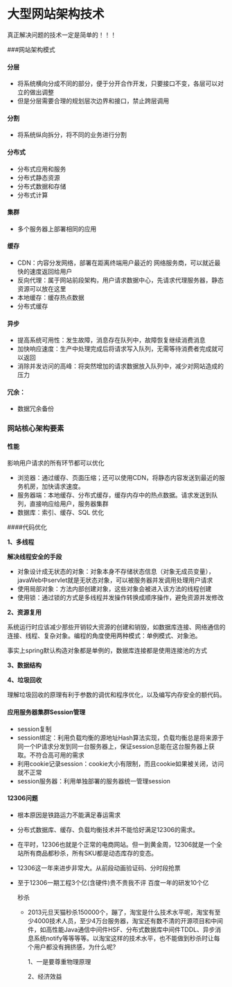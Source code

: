 # 大型网站架构技术

真正解决问题的技术一定是简单的！！！



###网站架构模式

#### 分层

* 将系统横向分成不同的部分，便于分开合作开发，只要接口不变，各层可以对立的做出调整
* 但是分层需要合理的规划层次边界和接口，禁止跨层调用

#### 分割

* 将系统纵向拆分，将不同的业务进行分割

#### 分布式

* 分布式应用和服务
* 分布式静态资源
* 分布式数据和存储
* 分布式计算

#### 集群

* 多个服务器上部署相同的应用

#### 缓存

* CDN：内容分发网络，部署在距离终端用户最近的	网络服务商，可以就近最快的速度返回给用户
* 反向代理：属于网站前段架构，用户请求数据中心，先请求代理服务器，静态资源可以放在这里
* 本地缓存：缓存热点数据
* 分布式缓存

#### 异步

* 提高系统可用性：发生故障，消息存在队列中，故障恢复继续消费消息
* 加快响应速度：生产中处理完成后将请求写入队列，无需等待消费者完成就可以返回
* 消除并发访问的高峰：将突然增加的请求数据放入队列中，减少对网站造成的压力

#### 冗余：

* 数据冗余备份





### 网站核心架构要素

#### 性能

影响用户请求的所有环节都可以优化

* 浏览器：通过缓存、页面压缩；还可以使用CDN，将静态内容发送到最近的服务机房，加快请求速度。
* 服务器端：本地缓存、分布式缓存，缓存内存中的热点数据。请求发送到队列，直接响应给用户，服务器集群
* 数据库：索引、缓存、SQL 优化



####代码优化

**1、多线程**

**解决线程安全的手段**

* 对象设计成无状态的对象：对象本身不存储状态信息（对象无成员变量），javaWeb中servlet就是无状态对象，可以被服务器并发调用处理用户请求
* 使用局部对象：方法内部创建对象，这些对象会被进入该方法的线程创建
* 使用锁：通过锁的方式是多线程并发操作转换成顺序操作，避免资源并发修改



**2、资源复用**

系统运行时应该减少那些开销较大资源的创建和销毁，如数据库连接、网络通信的连接、线程、复杂对象。编程的角度使用两种模式：单例模式、对象池。

事实上spring默认构造对象都是单例的，数据库连接都是使用连接池的方式



**3、数据结构**

**4、垃圾回收**

理解垃圾回收的原理有利于参数的调优和程序优化，以及编写内存安全的额代码。



#### 应用服务器集群Session管理

* session复制
* session绑定：利用负载均衡的源地址Hash算法实现，负载均衡总是将来源于同一个IP请求分发到同一台服务器上，保证session总能在这台服务器上获取。不符合高可用的需求
* 利用cookie记录session：cookie大小有限制，而且cookie如果被关闭，访问就不正常
* session服务器：利用单独部署的服务器统一管理session



#### 12306问题

* 根本原因是铁路运力不能满足春运需求

* 分布式数据库、缓存、负载均衡技术并不能恰好满足12306的需求。

* 在平时，12306也就是个正常的电商网站。但一到黄金周，12306就是一个全站所有商品都秒杀，所有SKU都是动态库存的变态。

* 12306这一年来进步非常大。从前段动画验证码、分时段抢票

* 至于12306一期工程3个亿(含硬件)贵不贵我不评 百度一年的研发10个亿

  秒杀

  * 2013元旦天猫秒杀150000个，蹦了，淘宝是什么技术水平呢，淘宝有至少4000技术人员，至少4万台服务器，淘宝还有数不清的开源项目和中间件，如高性能Java通信中间件HSF、分布式数据库中间件TDDL、异步消息系统notify等等等等。以淘宝这样的技术水平，也不能做到秒杀时让每个用户都没有拥挤感，为什么呢?

     1、一是要尊重物理原理

     2、经济效益 









